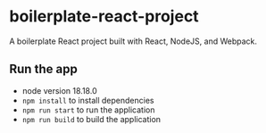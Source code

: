 # boilerplate-react-project
 A boilerplate React project built with React, NodeJS, and Webpack.

 ## Run the app

- node version 18.18.0
- ```npm install``` to install dependencies
- ```npm run start``` to run the application
- ```npm run build``` to build the application
